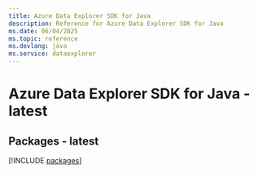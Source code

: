 ```yaml
---
title: Azure Data Explorer SDK for Java
description: Reference for Azure Data Explorer SDK for Java
ms.date: 06/04/2025
ms.topic: reference
ms.devlang: java
ms.service: dataexplorer
---
```

# Azure Data Explorer SDK for Java - latest
## Packages - latest
[!INCLUDE [packages](data-explorer-index.md)]